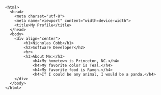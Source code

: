 <!https://nscobb10.github.io/my-first-repo>
		<html>
		  <head>
			<meta charset="utf-8">
			<meta name="viewport" content="width=device-width">
			<title>My Profile</title>
		  </head>
		  <body>
			<div align="center">
				<h1>Nicholas Cobb</h1>
				<h2>Software Developer</h2>
				<hr>
				<h3>About Me:</h3>
					<h4>My hometown is Princeton, NC.</h4>
					<h4>My favorite color is Teal.</h4>
					<h4>My favorite food is Ramen.</h4>
					<h4>If I could be any animal, I would be a panda.</h4>
			</div>
		  </body>
		</html>
